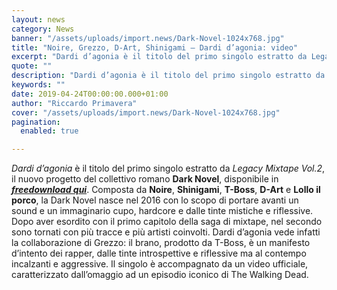 ```yaml
---
layout: news
category: News
banner: "/assets/uploads/import.news/Dark-Novel-1024x768.jpg"
title: "Noire, Grezzo, D-Art, Shinigami – Dardi d’agonia: video"
excerpt: "Dardi d’agonia è il titolo del primo singolo estratto da Legacy Mixtape Vol.2, il nuovo progetto del collettivo romano Dark Novel, disponibile in freedownload qui. Composta da Noire, Shinigami, T-Boss, D-Art e Lollo il porco, la Dark Novel nasce nel 2016 con lo scopo di portare avanti un sound e un immaginario cupo, hardcore e [&hellip"
quote: ""
description: "Dardi d’agonia è il titolo del primo singolo estratto da Legacy Mixtape Vol.2, il nuovo progetto del collettivo romano Dark Novel, disponibile in freedownload qui. Composta da Noire, Shinigami, T-Boss, D-Art e Lollo il porco, la Dark Novel nasce nel 2016 con lo scopo di portare avanti un sound e un immaginario cupo, hardcore e [&hellip"
keywords: ""
date: 2019-04-24T00:00:00.000+01:00
author: "Riccardo Primavera"
cover: "/assets/uploads/import.news/Dark-Novel-1024x768.jpg"
pagination:
  enabled: true

---
```


_Dardi d’agonia_ è il titolo del primo singolo estratto da _Legacy Mixtape Vol.2_, il nuovo progetto del collettivo romano **Dark Novel**, disponibile in [**_freedownload qui_**](http://darknovel.it/). Composta da **Noire**, **Shinigami**, **T-Boss**, **D-Art** e **Lollo il porco**, la Dark Novel nasce nel 2016 con lo scopo di portare avanti un sound e un immaginario cupo, hardcore e dalle tinte mistiche e riflessive. Dopo aver esordito con il primo capitolo della saga di mixtape, nel secondo sono tornati con più tracce e più artisti coinvolti. Dardi d’agonia vede infatti la collaborazione di Grezzo: il brano, prodotto da T-Boss, è un manifesto d’intento dei rapper, dalle tinte introspettive e riflessive ma al contempo incalzanti e aggressive. Il singolo è accompagnato da un video ufficiale, caratterizzato dall’omaggio ad un episodio iconico di The Walking Dead.